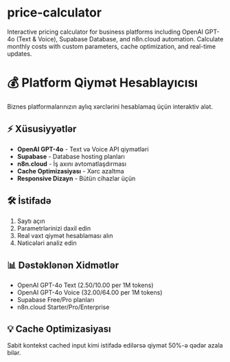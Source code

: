 # price-calculator
Interactive pricing calculator for business platforms including OpenAI GPT-4o (Text &amp; Voice), Supabase Database, and n8n.cloud automation. Calculate monthly costs with custom parameters, cache optimization, and real-time updates.
# 💰 Platform Qiymət Hesablayıcısı

Biznes platformalarınızın aylıq xərclərini hesablamaq üçün interaktiv alət.


## ⚡ Xüsusiyyətlər
- **OpenAI GPT-4o** - Text və Voice API qiymətləri
- **Supabase** - Database hosting planları
- **n8n.cloud** - İş axını avtomatlaşdırması
- **Cache Optimizasiyası** - Xərc azaltma
- **Responsive Dizayn** - Bütün cihazlar üçün

## 🛠️ İstifadə
1. Saytı açın
2. Parametrlərinizi daxil edin
3. Real vaxt qiymət hesablaması alın
4. Nəticələri analiz edin

## 📊 Dəstəklənən Xidmətlər
- OpenAI GPT-4o Text ($2.50/$10.00 per 1M tokens)
- OpenAI GPT-4o Voice ($32.00/$64.00 per 1M tokens)
- Supabase Free/Pro planları
- n8n.cloud Starter/Pro/Enterprise

## 💡 Cache Optimizasiyası
Sabit kontekst cached input kimi istifadə edilərsə qiymət 50%-ə qədər azala bilər.

